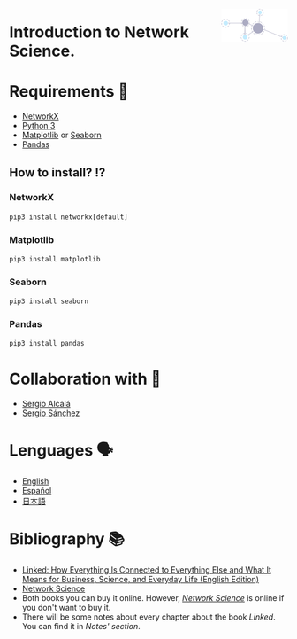 <p align = "right">
<img src = "img/network.png" align ="right" width="120"/>
</p>

# Introduction to Network Science.


# Requirements 📖
* [NetworkX](https://networkx.org/)
* [Python 3](https://docs.python.org/3/)
* [Matplotlib](https://matplotlib.org/) or [Seaborn](https://seaborn.pydata.org/)
* [Pandas](https://pandas.pydata.org/)

## How to install? ⁉️
### NetworkX
```python
pip3 install networkx[default]
```
### Matplotlib
```python
pip3 install matplotlib
```
### Seaborn
```python
pip3 install seaborn
```
### Pandas
```python
pip3 install pandas
``` 

# Collaboration with 👥
* [Sergio Alcalá](https://github.com/saac)
* [Sergio Sánchez](https://github.com/pachichi)
# Lenguages 🗣️

* [English](https://github.com/J3xLe1988B3lx0x2E6/Network-Science_TSFC_UNAM/tree/main/Languages/English)
* [Español](https://github.com/J3xLe1988B3lx0x2E6/Network-Science_TSFC_UNAM/tree/main/Languages/Espa%C3%B1ol)
* [日本語](https://github.com/J3xLe1988B3lx0x2E6/Network-Science_TSFC_UNAM/tree/main/Languages/%E6%97%A5%E6%9C%AC%E8%AA%9E)

# Bibliography 📚
* [Linked: How Everything Is Connected to Everything Else and What It Means for Business, Science, and Everyday Life (English Edition)](https://www.amazon.com.mx/gp/product/B06XC9JM6Y/ref=dbs_a_def_rwt_bibl_vppi_i1)
* [Network Science](https://www.amazon.com.mx/gp/product/1107076269/ref=dbs_a_def_rwt_bibl_vppi_i6)
* Both books you can buy it online. However, [*Network Science*](http://networksciencebook.com/)  is online if you don't want to buy it.
* There will be some notes about every chapter about the book *Linked*. You can find it in *Notes' section*.
